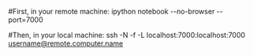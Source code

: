 #First, in your remote machine:
ipython notebook --no-browser --port=7000

#Then, in your local machine:
ssh -N -f -L localhost:7000:localhost:7000 username@remote.computer.name
